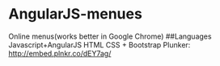 # AngularJS-menues

Online menus(works better in Google Chrome)
##Languages
Javascript+AngularJS
HTML
CSS + Bootstrap
Plunker: http://embed.plnkr.co/dEY7ag/
